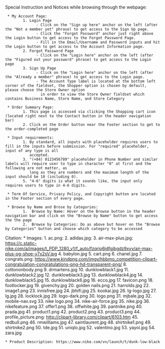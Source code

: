 Special Instruction and Notices while browsing through the webpage:

     * My Account Page:
            1. Login Page
                  - Click on the "Sign up here" anchor on the left (after the "Not a member yet" phrase) to get access to the Sign Up page.
                  - Click the "Forgot Password" anchor just right above the Login button to get access to the Forgot Password Page.
                  - Fill in the Email/Username and Password inputs and hit the Login button to get access to the Account Information page.
            2. Forgot Password Page
                  - Click on the "Login here" anchor on the left (after the "Figured out your password" phrase) to get access to the Login page
            3. Sign Up Page
                  - Click on the "Login here" anchor on the left (after the "Already a member" phrase) to get access to the Login page.
                  - The Account Type label is located at the bottom left corner of the fieldset, the Shopper option is chosen by default, please choose the Store Owner option
                    in order to view the Store Owner fieldset which contains Business Name, Store Name, and Store Category
                 
     * Order Summary Page: 
            1. This page is accessed via clicking the Shopping cart icon (located right next to the Contact button in the header navigation bar)
            2. Click on the Order button near the Footer section to get to the order-completed page
      
     * Input requirements: 
            1. By standard, all inputs with placeholder requires users to fill in the inputs before submission. For "required" placeholder, input of any type is all
               accepted.
            3. "(+84) 0123456789" placeholder in Phone Number and similar labels will require user to type in character "0" at first and the following are not matter, as
               long as they are numbers and the maximum length of the input should be 10 (including 0).
            5. "4-6" digits is what it sounds like, the input only requires users to type in 4-6 digits.
            
     * Term Of Service, Privacy Policy, and Copyright button are located in the Footer section of every page.
      
     * Browse by Name and Brose by Categories:
            1.  Browse by Name: Hover on the Browse button in the header navigation bar and click on the "Browse by Name" button to get access the the page
            2.  Browse by Categories: Do as above but hover on the "Browse by Categories" button and choose which category to be accessed
       
      
Citation:
     * Images:
            1. ac.png: 
            2. adidas.jpg: 
            3. air-max-plus.jpg: https://c.static-nike.com/a/images/t_PDP_1280_v1/f_auto/fzqrio6jdfgjbgdz9xyv/air-max-plus-og-shoe-v7x2sV.jpg
            4. babylon.jpg
            5. cart.png
            6. chanel.jpg
            7. congrats.png: https://www.kindpng.com/imgv/hbbmo_competition-clipart-congratulation-congratulations-png-hd-transparent-png/
            8. cottononbody.png
            9. drmartens.jpg
            10. dunklowblack1.jpg
            11. dunklowblack2.jpg
            12. dunklowblack3.jpg
            13. dunklowblack4.jpg
            14. dunklowblack5.jpg 
            15. dunklowblack6.jpg
            16. ecco.jpg
            17. favicon.png
            18. footlocker.jpg
            19. givenchy.jpg
            20. golden nails.png
            21. harrolds.jpg
            22. image1.png
            23. innisfree.jpg
            24. jbhifi.jpg
            25. kookai.jpg
            26. lg-logo.jpg
            27. lg.jpg
            28. locklock.jpg
            29. logo-dark.png
            30. logo.png
            31. mjbale.jpg
            32. mobile-nav.svg
            33. nike logo.png
            34. nike-air-force.jpg
            35. nike.jpg
            36. nikefeature.png
            37. offer1.png
            38. offwhite.jpg
            39. pantnike.png
            40. prada.jpg
            41. product1.png
            42. product2.png
            43. product3.png
            44. profile_picture.png: http://clipart-library.com/clipart/6103.htm
            45. redbull.png
            46. rmwilliams.jpg
            47. saintlaurent.jpg
            48. shirtnike1.png
            49. shirtnike2.png
            50. tde.jpg
            51. uniqlo.jpg
            52. valentino.jpg
            53. yayoi.jpg
            54. zara.jpg

	* Product Description: https://www.nike.com/vn/launch/t/dunk-low-black
	
